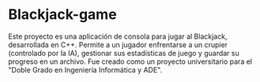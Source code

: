 # Blackjack-game
Este proyecto es una aplicación de consola para jugar al Blackjack, desarrollada en C++. Permite a un jugador enfrentarse a un crupier (controlado por la IA), gestionar sus estadísticas de juego y guardar su progreso en un archivo. Fue creado como un proyecto universitario para el "Doble Grado en Ingeniería Informática y ADE".
